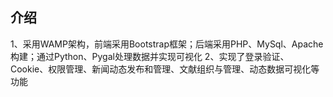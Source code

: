 ## 介绍

1、采用WAMP架构，前端采用Bootstrap框架；后端采用PHP、MySql、Apache构建；通过Python、Pygal处理数据并实现可视化
2、实现了登录验证、Cookie、权限管理、新闻动态发布和管理、文献组织与管理、动态数据可视化等功能
